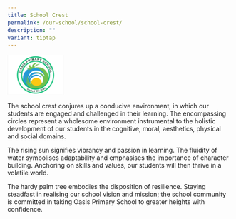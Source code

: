 ```yaml
---
title: School Crest
permalink: /our-school/school-crest/
description: ""
variant: tiptap
---
```

<div class="isomer-image-wrapper">
<img style="width: 25%;" height="auto" width="100%" alt="" src="/images/Banner/logo.jpg">
</div>
<p>The school crest conjures up a conducive environment, in which our students
are engaged and challenged in their learning. The encompassing circles
represent a wholesome environment instrumental to the holistic development
of our students in the cognitive, moral, aesthetics, physical and social
domains.</p>
<p>The rising sun signifies vibrancy and passion in learning. The fluidity
of water symbolises adaptability and emphasises the importance of character
building. Anchoring on skills and values, our students will then thrive
in a volatile world.</p>
<p>The hardy palm tree embodies the disposition of resilience. Staying steadfast
in realising our school vision and mission; the school community is committed
in taking Oasis Primary School to greater heights with confidence.</p>